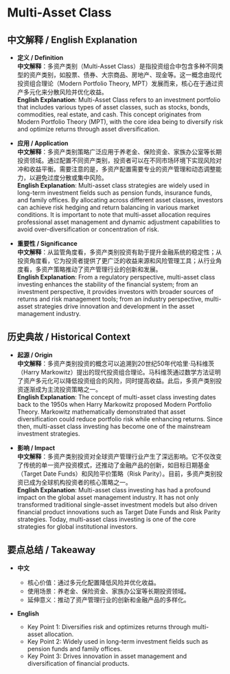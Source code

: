 # Multi-Asset Class

## 中文解释 / English Explanation

* **定义 / Definition**  
  **中文解释**：多资产类别（Multi-Asset Class）是指投资组合中包含多种不同类型的资产类别，如股票、债券、大宗商品、房地产、现金等。这一概念由现代投资组合理论（Modern Portfolio Theory, MPT）发展而来，核心在于通过资产多元化来分散风险并优化收益。  
  **English Explanation**: Multi-Asset Class refers to an investment portfolio that includes various types of asset classes, such as stocks, bonds, commodities, real estate, and cash. This concept originates from Modern Portfolio Theory (MPT), with the core idea being to diversify risk and optimize returns through asset diversification.

* **应用 / Application**  
  **中文解释**：多资产类别策略广泛应用于养老金、保险资金、家族办公室等长期投资领域。通过配置不同资产类别，投资者可以在不同市场环境下实现风险对冲和收益平衡。需要注意的是，多资产配置需要专业的资产管理和动态调整能力，以避免过度分散或集中风险。  
  **English Explanation**: Multi-asset class strategies are widely used in long-term investment fields such as pension funds, insurance funds, and family offices. By allocating across different asset classes, investors can achieve risk hedging and return balancing in various market conditions. It is important to note that multi-asset allocation requires professional asset management and dynamic adjustment capabilities to avoid over-diversification or concentration of risk.

* **重要性 / Significance**  
  **中文解释**：从监管角度看，多资产类别投资有助于提升金融系统的稳定性；从投资角度看，它为投资者提供了更广泛的收益来源和风险管理工具；从行业角度看，多资产策略推动了资产管理行业的创新和发展。  
  **English Explanation**: From a regulatory perspective, multi-asset class investing enhances the stability of the financial system; from an investment perspective, it provides investors with broader sources of returns and risk management tools; from an industry perspective, multi-asset strategies drive innovation and development in the asset management industry.

## 历史典故 / Historical Context

* **起源 / Origin**  
  **中文解释**：多资产类别投资的概念可以追溯到20世纪50年代哈里·马科维茨（Harry Markowitz）提出的现代投资组合理论。马科维茨通过数学方法证明了资产多元化可以降低投资组合的风险，同时提高收益。此后，多资产类别投资逐渐成为主流投资策略之一。  
  **English Explanation**: The concept of multi-asset class investing dates back to the 1950s when Harry Markowitz proposed Modern Portfolio Theory. Markowitz mathematically demonstrated that asset diversification could reduce portfolio risk while enhancing returns. Since then, multi-asset class investing has become one of the mainstream investment strategies.

* **影响 / Impact**  
  **中文解释**：多资产类别投资对全球资产管理行业产生了深远影响。它不仅改变了传统的单一资产投资模式，还推动了金融产品的创新，如目标日期基金（Target Date Funds）和风险平价策略（Risk Parity）。目前，多资产类别投资已成为全球机构投资者的核心策略之一。  
  **English Explanation**: Multi-asset class investing has had a profound impact on the global asset management industry. It has not only transformed traditional single-asset investment models but also driven financial product innovations such as Target Date Funds and Risk Parity strategies. Today, multi-asset class investing is one of the core strategies for global institutional investors.

## 要点总结 / Takeaway

* **中文**  
  - 核心价值：通过多元化配置降低风险并优化收益。  
  - 使用场景：养老金、保险资金、家族办公室等长期投资领域。  
  - 延伸意义：推动了资产管理行业的创新和金融产品的多样化。

* **English**  
  - Key Point 1: Diversifies risk and optimizes returns through multi-asset allocation.  
  - Key Point 2: Widely used in long-term investment fields such as pension funds and family offices.  
  - Key Point 3: Drives innovation in asset management and diversification of financial products.